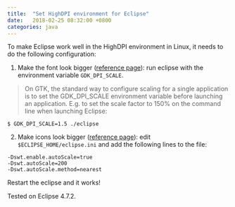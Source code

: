```yaml
---
title:  "Set HighDPI environment for Eclipse"
date:   2018-02-25 08:32:00 +0800
categories: java 
---
```


To make Eclipse work well in the HighDPI environment in Linux, it needs to do the following configuration:

1. Make the font look bigger ([reference page](https://www.eclipse.org/eclipse/news/4.6/platform.php)): run eclipse with the environment variable `GDK_DPI_SCALE`.

> On GTK, the standard way to configure scaling for a single application is to set the GDK_DPI_SCALE environment variable before launching an application. E.g. to set the scale factor to 150% on the command line when launching Eclipse:

``` shell
$ GDK_DPI_SCALE=1.5 ./eclipse
```

2. Make icons look bigger ([reference page](https://www.eclipse.org/forums/index.php?t=msg&th=1088764&goto=1777163&#msg_1777163)): edit `$ECLIPSE_HOME/eclipse.ini` and add the following lines to the file:
```
-Dswt.enable.autoScale=true
-Dswt.autoScale=200
-Dswt.autoScale.method=nearest
```

Restart the eclipse and it works!

Tested on Eclipse 4.7.2.